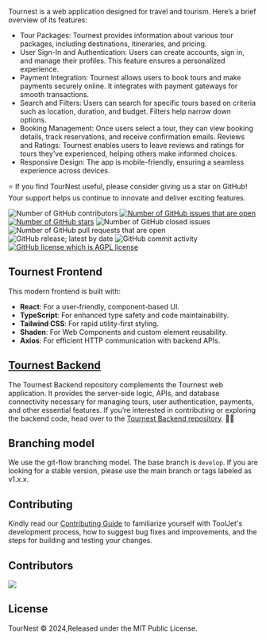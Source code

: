 Tournest is a web application designed for travel and tourism. Here’s a brief overview of its features:

- Tour Packages: Tournest provides information about various tour packages, including destinations, itineraries, and pricing.
- User Sign-In and Authentication: Users can create accounts, sign in, and manage their profiles. This feature ensures a personalized experience.
- Payment Integration: Tournest allows users to book tours and make payments securely online. It integrates with payment gateways for smooth transactions.
- Search and Filters: Users can search for specific tours based on criteria such as location, duration, and budget. Filters help narrow down options.
- Booking Management: Once users select a tour, they can view booking details, track reservations, and receive confirmation emails.
  Reviews and Ratings: Tournest enables users to leave reviews and ratings for tours they’ve experienced, helping others make informed choices.
- Responsive Design: The app is mobile-friendly, ensuring a seamless experience across devices.

⭐ If you find TourNest useful, please consider giving us a star on GitHub! Your support helps us continue to innovate and deliver exciting features.

![Number of GitHub contributors](https://img.shields.io/github/contributors/endeavourmonk/TourNest-Frontend)
[![Number of GitHub issues that are open](https://img.shields.io/github/issues/endeavourmonk/TourNest-Frontend)](https://github.com/endeavourmonk/TourNest-Frontend/issues)
[![Number of GitHub stars](https://img.shields.io/github/stars/endeavourmonk/TourNest-Frontend)](https://github.com/endeavourmonk/TourNest-Frontend/stargazers)
![Number of GitHub closed issues](https://img.shields.io/github/issues-closed/endeavourmonk/TourNest-Frontend)
![Number of GitHub pull requests that are open](https://img.shields.io/github/issues-pr-raw/endeavourmonk/TourNest-Frontend)
![GitHub release; latest by date](https://img.shields.io/github/v/release/endeavourmonk/TourNest-Frontend)
![GitHub commit activity](https://img.shields.io/github/commit-activity/m/endeavourmonk/TourNest-Frontend)
[![GitHub license which is AGPL license](https://img.shields.io/github/license/endeavourmonk/TourNest-Frontend)](https://github.com/endeavourmonk/TourNest-Frontend)

## Tournest Frontend

This modern frontend is built with:

- **React**: For a user-friendly, component-based UI.
- **TypeScript**: For enhanced type safety and code maintainability.
- **Tailwind CSS**: For rapid utility-first styling.
- **Shaden**: For Web Components and custom element reusability.
- **Axios**: For efficient HTTP communication with backend APIs.

## [Tournest Backend](https://github.com/endeavourmonk/TourNest)

The Tournest Backend repository complements the Tournest web application. It provides the server-side logic, APIs, and database connectivity necessary for managing tours, user authentication, payments, and other essential features. If you’re interested in contributing or exploring the backend code, head over to the [Tournest Backend repository](https://github.com/endeavourmonk/TourNest). 🚀🌐

## Branching model

We use the git-flow branching model. The base branch is `develop`. If you are looking for a stable version, please use the main branch or tags labeled as v1.x.x.

## Contributing

Kindly read our [Contributing Guide](CONTRIBUTING.md) to familiarize yourself with ToolJet's development process, how to suggest bug fixes and improvements, and the steps for building and testing your changes. <br>

## Contributors

<a href="https://github.com/tooljet/tooljet/graphs/contributors">
  <img src="https://contrib.rocks/image?repo=endeavourmonk/TourNest-Frontend&max=400&columns=20" />
</a>

## License

TourNest © 2024,Released under the MIT Public License.
